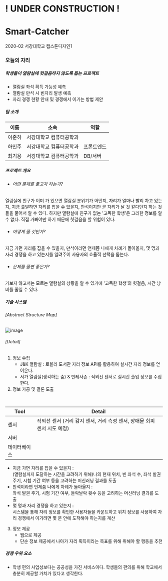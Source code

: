 # ! UNDER CONSTRUCTION !
# Smart-Catcher

2020-02 서강대학교 캡스톤디자인1

### 오늘의 자리
##### 학생들이 열람실에 헛걸음하지 않도록 돕는 프로젝트
+ 열람실 좌석 획득 가능성 예측
+ 열람실 만석 시 빈자리 발생 예측
+ 자리 경쟁 현황 안내 및 경쟁에서 이기는 방법 제안

##### 팀 소개
|이름|소속|역할|
|------|---|---|
|이준하|서강대학교 컴퓨터공학과| |
|하민주|서강대학교 컴퓨터공학과|프론트엔드|
|최기용|서강대학교 컴퓨터공학과|DB/서버|

##### 프로젝트 개요
* ###### 어떤 문제를 풀고자 하는가?
열람실에 친구가 이미 가 있으면 열람실 분위기가 어떤지, 자리가 얼마나 빨리 차고 있는지, 지금 출발하면 자리를 잡을 수 있을지, 만석이지만 곧 자리가 날 것 같다던지 하는 것들을 물어서 알 수 있다. 하지만 열람실에 친구가 없는 '고독한 학생'은 그러한 정보를 알 수 없다. 직접 가봐야만 하기 때문에 헛걸음을 할 위험이 있다.

* ###### 어떻게 풀 것인가?
지금 가면 자리를 잡을 수 있을지, 만석이라면 언제쯤 나에게 차례가 돌아올지, 몇 명과 자리 경쟁을 하고 있는지를 알려주어 사용자의 효율적 선택을 돕는다.

* ###### 문제를 풀면 좋은가?
가보지 않고서는 모르는 열람실의 상황을 알 수 있기에 '고독한 학생'의 헛걸음, 시간 낭비를 줄일 수 있다.

##### 기술 시스템
###### [Abstract Structure Map]
![image](https://user-images.githubusercontent.com/26410791/98261935-5aaadf00-1fc8-11eb-9639-3814cdb05ac6.png)

###### [Detail]
1. 정보 수집
    * J&K 열람실 : 로욜라 도서관 자리 정보 API를 활용하여 실시간 자리 정보를 얻어온다.
    * 서가 열람실(생각하는 숲) & 만레사존 : 적외선 센서로 실시간 출입 정보를 수집한다.
2. 정보 가공 및 결론 도출
<br/>

|Tool|Detail|
|------|---|
|센서|적외선 센서 (거리 감지 센서, 거리 측정 센서, 장애물 회피 센서 시도 예정)|
|서버| |
|데이터베이스| |
  
* 지금 가면 자리를 잡을 수 있을지 : 
<br/> (열람실까지 도달하는 시간을 고려하기 위해)나의 현재 위치, 빈 좌석 수, 좌석 발권 주기, 시험 기간 여부 등을 고려하는 머신러닝 결과를 도출
* 만석이라면 언제쯤 나에게 차례가 돌아올지 :
<br/> 좌석 발권 주기, 시험 기간 여부, 들락날락 횟수 등을 고려하는 머신러닝 결과를 도출
* 몇 명과 자리 경쟁을 하고 있는지 : 
<br/> 시스템을 통해 자리 정보를 확인한 사용자들을 카운트하고 위치 정보를 사용하여 자리 경쟁에서 이기려면 몇 분 안에 도착해야 하는지를 계산

3. 정보 제공
	* 웹으로 제공
	* 단순 정보 제공에서 나아가 자리 획득이라는 목표를 위해 취해야 할 행동을 추천
  
##### 경쟁 우위 요소
* 학생 편의
사업성보다는 공공성을 가진 서비스이다.
학생들의 편의를 위해 학교에서 충분히 제공할 가치가 있다고 생각한다.
